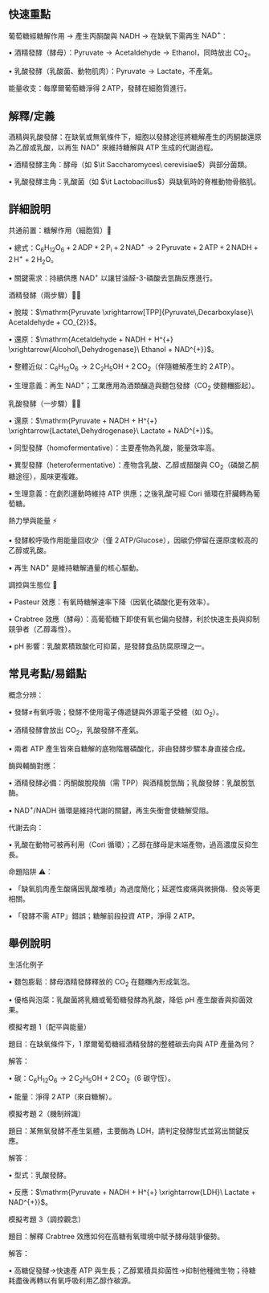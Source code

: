## 快速重點

葡萄糖經糖解作用 → 產生丙酮酸與 $\mathrm{NADH}$ → 在缺氧下需再生 $\mathrm{NAD^{+}}$：

• 酒精發酵（酵母）：$\mathrm{Pyruvate \rightarrow Acetaldehyde \rightarrow Ethanol}$，同時放出 $\mathrm{CO_{2}}$。

• 乳酸發酵（乳酸菌、動物肌肉）：$\mathrm{Pyruvate \rightarrow Lactate}$，不產氣。

能量收支：每摩爾葡萄糖淨得 $2\,\mathrm{ATP}$，發酵在細胞質進行。


## 解釋/定義

酒精與乳酸發酵：在缺氧或無氧條件下，細胞以發酵途徑將糖解產生的丙酮酸還原為乙醇或乳酸，以再生 $\mathrm{NAD^{+}}$ 來維持糖解與 ATP 生成的代謝過程。

• 酒精發酵主角：酵母（如 $\it Saccharomyces\ cerevisiae$）與部分菌類。

• 乳酸發酵主角：乳酸菌（如 $\it Lactobacillus$）與缺氧時的脊椎動物骨骼肌。


## 詳細說明

共通前置：糖解作用（細胞質）🔬

• 總式：$\mathrm{C_{6}H_{12}O_{6} + 2\,ADP + 2\,P_{i} + 2\,NAD^{+} \rightarrow 2\,Pyruvate + 2\,ATP + 2\,NADH + 2\,H^{+} + 2\,H_{2}O}$。

• 關鍵需求：持續供應 $\mathrm{NAD^{+}}$ 以讓甘油醛-3-磷酸去氫酶反應進行。

酒精發酵（兩步驟）🍞🍷

• 脫羧：$\mathrm{Pyruvate \xrightarrow[TPP]{Pyruvate\,Decarboxylase}\ Acetaldehyde + CO_{2}}$。

• 還原：$\mathrm{Acetaldehyde + NADH + H^{+} \xrightarrow{Alcohol\,Dehydrogenase}\ Ethanol + NAD^{+}}$。

• 整體近似：$\mathrm{C_{6}H_{12}O_{6} \rightarrow 2\,C_{2}H_{5}OH + 2\,CO_{2}}$（伴隨糖解產生的 $2\,\mathrm{ATP}$）。

• 生理意義：再生 $\mathrm{NAD^{+}}$；工業應用為酒類釀造與麵包發酵（$\mathrm{CO_{2}}$ 使麵糰膨起）。

乳酸發酵（一步驟）🥛🥬

• 還原：$\mathrm{Pyruvate + NADH + H^{+} \xrightarrow{Lactate\,Dehydrogenase}\ Lactate + NAD^{+}}$。

• 同型發酵（homofermentative）：主要產物為乳酸，能量效率高。

• 異型發酵（heterofermentative）：產物含乳酸、乙醇或醋酸與 $\mathrm{CO_{2}}$（磷酸乙酮糖途徑），風味更複雜。

• 生理意義：在劇烈運動時維持 ATP 供應；之後乳酸可經 Cori 循環在肝臟轉為葡萄糖。

熱力學與能量 ⚡

• 發酵較呼吸作用能量回收少（僅 $2\,\mathrm{ATP/Glucose}$），因碳仍停留在還原度較高的乙醇或乳酸。

• 再生 $\mathrm{NAD^{+}}$ 是維持糖解通量的核心驅動。

調控與生態位 🌱

• Pasteur 效應：有氧時糖解速率下降（因氧化磷酸化更有效率）。

• Crabtree 效應（酵母）：高葡萄糖下即使有氧也偏向發酵，利於快速生長與抑制競爭者（乙醇毒性）。

• pH 影響：乳酸累積致酸化可抑菌，是發酵食品防腐原理之一。


## 常見考點/易錯點

概念分辨：

• 發酵≠有氧呼吸；發酵不使用電子傳遞鏈與外源電子受體（如 $\mathrm{O_{2}}$）。

• 酒精發酵會放出 $\mathrm{CO_{2}}$，乳酸發酵不產氣。

• 兩者 ATP 產生皆來自糖解的底物階層磷酸化，非由發酵步驟本身直接合成。

酶與輔酶對應：

• 酒精發酵必備：丙酮酸脫羧酶（需 TPP）與酒精脫氫酶；乳酸發酵：乳酸脫氫酶。

• $\mathrm{NAD^{+}/NADH}$ 循環是維持代謝的關鍵，再生失衡會使糖解受阻。

代謝去向：

• 乳酸在動物可被再利用（Cori 循環）；乙醇在酵母是末端產物，過高濃度反抑生長。

命題陷阱 ⚠️：

• 「缺氧肌肉產生酸痛因乳酸堆積」為過度簡化；延遲性痠痛與微損傷、發炎等更相關。

• 「發酵不需 ATP」錯誤；糖解前段投資 ATP，淨得 $2\,\mathrm{ATP}$。


## 舉例說明

生活化例子

• 麵包膨鬆：酵母酒精發酵釋放的 $\mathrm{CO_{2}}$ 在麵糰內形成氣泡。

• 優格與泡菜：乳酸菌將乳糖或葡萄糖發酵為乳酸，降低 pH 產生酸香與抑菌效果。

模擬考題 1（配平與能量）

題目：在缺氧條件下，1 摩爾葡萄糖經酒精發酵的整體碳去向與 ATP 產量為何？

解答：

• 碳：$\mathrm{C_{6}H_{12}O_{6} \rightarrow 2\,C_{2}H_{5}OH + 2\,CO_{2}}$（6 碳守恆）。

• 能量：淨得 $2\,\mathrm{ATP}$（來自糖解）。

模擬考題 2（機制辨識）

題目：某無氧發酵不產生氣體，主要酶為 LDH，請判定發酵型式並寫出關鍵反應。

解答：

• 型式：乳酸發酵。

• 反應：$\mathrm{Pyruvate + NADH + H^{+} \xrightarrow{LDH}\ Lactate + NAD^{+}}$。

模擬考題 3（調控觀念）

題目：解釋 Crabtree 效應如何在高糖有氧環境中賦予酵母競爭優勢。

解答：

• 高糖促發酵→快速產 ATP 與生長；乙醇累積具抑菌性→抑制他種微生物；待糖耗盡後再轉以有氧呼吸利用乙醇作碳源。
